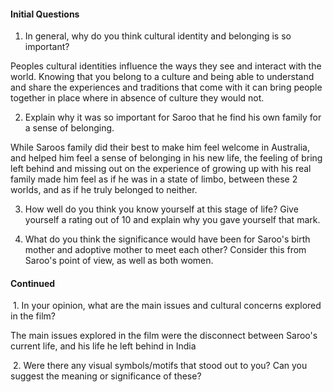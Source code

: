 #### Initial Questions



1. In general, why do you think cultural identity and belonging is so important? 

Peoples cultural identities influence the ways they see and interact with the world. Knowing that you belong to a culture and being able to understand and share the experiences and traditions that come with it can bring people together in place where in absence of culture they would not. 

2. Explain why it was so important for Saroo that he find his own family for a sense of belonging. 

While Saroos family did their best to make him feel welcome in Australia, and helped him feel a sense of belonging in his new life, the feeling of bring left behind and missing out on the experience of growing up with his real family made him feel as if he was in a state of limbo, between these 2 worlds, and as if he truly belonged to neither. 

3. How well do you think you know yourself at this stage of life? Give yourself a rating out of 10 and explain why you gave yourself that mark. 



4. What do you think the significance would have been for Saroo's birth mother and adoptive mother to meet each other? Consider this from Saroo's point of view, as well as both women.




#### Continued

 1. In your opinion, what are the main issues and cultural concerns explored in the film?

The main issues explored in the film were the disconnect between Saroo's current life, and his life he left behind in India 


 2. Were there any visual symbols/motifs that stood out to you? Can you suggest the meaning or significance of these?